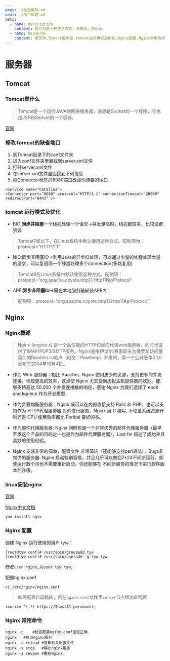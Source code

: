 ```yaml
---
prev: ./后台框架.md
next: ./项目构建.md
meta:
  - name: description
    content: 努力只是一种生活方式，先敬业，再乐业
  - name: keywords
    content: 唐悦玮,Tomcat服务器,tomcat运行模式及优化,Nginx配置,Nginx常用命令
---
```

# 服务器

## Tomcat

### Tomcat是什么
> Tomcat是一个运行JAVA的网络服务器，底层是Socket的一个程序，它也是JSP和Serlvet的一个容器。

[官网](https://tomcat.apache.org/)

### 修改Tomcat的缺省端口

1. 到Tomcat目录下的conf文件夹
2. 进入conf文件夹里面找到server.xml文件
3. 打开server.xml文件
4. 在server.xml文件里面找到下列信息
5. 把Connector标签的8080端口改成你想要的端口

```
<Service name="Catalina">
<Connector port="8080" protocol="HTTP/1.1" connectionTimeout="20000" redirectPort="8443" />
```
### tomcat 运行模式及优化

- BIO:**同步并阻塞**一个线程处理一个请求->并发量高时，线程数较多，比较浪费资源
>Tomcat7或以下，在Linux系统中默认使用这种方式。配制项为：protocol="HTTP/1.1"
- NIO:同步非阻塞IO->利用Java的异步IO处理，可以通过少量的线程处理大量的请求，可以复用同一个线程处理多个connection(多路复用)
>Tomcat8在Linux系统中默认使用这种方式。配制项：protocol="org.apache.coyote.http11.Http11NioProtocol"
- APR:**异步非阻塞IO**->需在本地服务器安装APR库
>配制项：protocol="org.apache.coyote.http11.Http11AprProtocol"


## Nginx

### Nginx概述

> Nginx (engine x) 是一个高性能的HTTP和反向代理web服务器，同时也提供了IMAP/POP3/SMTP服务。Nginx是由伊戈尔·赛索耶夫为俄罗斯访问量第二的Rambler.ru站点（俄文：Рамблер）开发的，第一个公开版本0.1.0发布于2004年10月4日。

- 作为 Web 服务器：相比 Apache，Nginx 使用更少的资源，支持更多的并发连接，体现更高的效率，这点使 Nginx 尤其受到虚拟主机提供商的欢迎。能够支持高达 50,000 个并发连接数的响应，感谢 Nginx 为我们选择了 epoll and kqueue 作为开发模型.

- 作为负载均衡服务器：Nginx 既可以在内部直接支持 Rails 和 PHP，也可以支持作为 HTTP代理服务器 对外进行服务。Nginx 用 C 编写, 不论是系统资源开销还是 CPU 使用效率都比 Perlbal 要好的多。

- 作为邮件代理服务器: Nginx 同时也是一个非常优秀的邮件代理服务器（最早开发这个产品的目的之一也是作为邮件代理服务器），Last.fm 描述了成功并且美妙的使用经验。

- Nginx 安装非常的简单，配置文件 非常简洁（还能够支持perl语法），Bugs非常少的服务器: Nginx 启动特别容易，并且几乎可以做到7*24不间断运行，即使运行数个月也不需要重新启动。你还能够在 不间断服务的情况下进行软件版本的升级。

### linux安装nginx
[官网](http://nginx.org/)

[Nginx中文文档](http://www.nginx.cn/doc/)

`yum install ngix`

### Nginx 配置

创建 Nginx 运行使用的用户 tyw：
```
[root@tyw conf]# /usr/sbin/groupadd tyw 
[root@tyw conf]# /usr/sbin/useradd -g tyw tyw
```
修改`user nginx;`为`user tyw tyw;`

配置nginx.conf

`vi /etc/nginx/nginx.conf`
> 如需配置自动跳转，则在`nginx.conf`文件里`server`节点增加此配置
```
rewrite ^(.*) https://$host$1 permanent;
```

### Nginx 常用命令
```
nginx -t    #检查配置nginx.conf是否正确
nginx   #启动nginx服务
nginx -s reload #重新载入配置文件
nginx -s stop   #停止nginx服务
nginx -s reopen #重启Nginx
```

